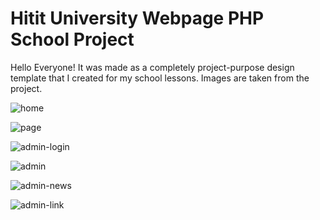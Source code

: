 # Hitit University Webpage PHP School Project

Hello Everyone!
It was made as a completely project-purpose design template that I created for my school lessons. Images are taken from the project.

![home](https://user-images.githubusercontent.com/54374012/226486396-cc5c70c5-b095-4503-a656-fc31957ba095.jpg)

![page](https://user-images.githubusercontent.com/54374012/226486406-a5a47684-bb97-4f8c-a12a-4fc59e8aa193.jpg)

![admin-login](https://user-images.githubusercontent.com/54374012/226486417-f12c09f5-5093-4eee-b2a0-4076e9e35e44.jpg)

![admin](https://user-images.githubusercontent.com/54374012/226486422-5c0f68c5-7ae4-4334-9225-ea3a08d85a55.jpg)

![admin-news](https://user-images.githubusercontent.com/54374012/226486439-003dc92e-c171-4063-8d27-f914a33f1c05.jpg)

![admin-link](https://user-images.githubusercontent.com/54374012/226486446-0c0af3cd-6bbb-4506-9072-3130e0adc9fd.jpg)
